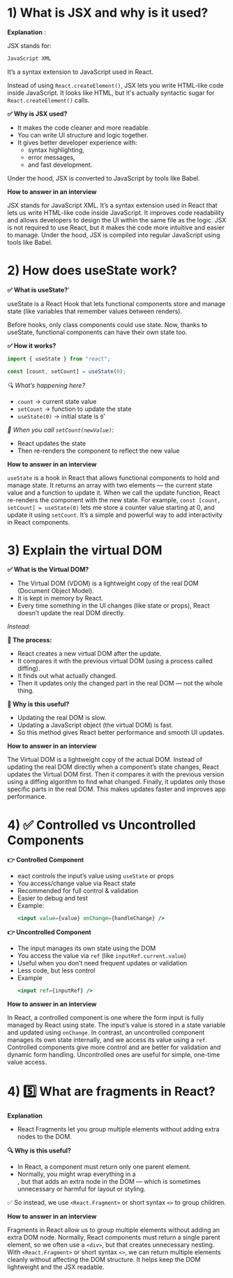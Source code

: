 # 1) What is JSX and why is it used?

**Explanation** :

JSX stands for:

```bash
JavaScript XML
```

It’s a syntax extension to JavaScript used in React.

Instead of using `React.createElement()`, JSX lets you write HTML-like code inside JavaScript. It looks like HTML, but it's actually syntactic sugar for `React.createElement()` calls.

**✅ Why is JSX used?**

- It makes the code cleaner and more readable.
- You can write UI structure and logic together.
- It gives better developer experience with:
  - syntax highlighting,
  - error messages,
  - and fast development.

Under the hood, JSX is converted to JavaScript by tools like Babel.

**How to answer in an interview**

JSX stands for JavaScript XML. It’s a syntax extension used in React that lets us write HTML-like code inside JavaScript. It improves code readability and allows developers to design the UI within the same file as the logic. JSX is not required to use React, but it makes the code more intuitive and easier to manage. Under the hood, JSX is compiled into regular JavaScript using tools like Babel.

# 2) How does useState work?

**✅ What is useState?**'

useState is a React Hook that lets functional components store and manage state (like variables that remember values between renders).

Before hooks, only class components could use state. Now, thanks to useState, functional components can have their own state too.

**✅ How it works?**

```jsx
import { useState } from "react";

const [count, setCount] = useState(0);
```

_🔍 What’s happening here?_

- `count` → current state value
- `setCount` → function to update the state
- `useState(0)` → initial state is `0`'

_🔄 When you call `setCount(newValue)`:_

- React updates the state
- Then re-renders the component to reflect the new value

**How to answer in an interview**

`useState` is a hook in React that allows functional components to hold and manage state. It returns an array with two elements — the current state value and a function to update it. When we call the update function, React re-renders the component with the new state. For example, `const [count, setCount] = useState(0)` lets me store a counter value starting at 0, and update it using `setCount`. It’s a simple and powerful way to add interactivity in React components.

# 3) Explain the virtual DOM

**✅ What is the Virtual DOM?**

- The Virtual DOM (VDOM) is a lightweight copy of the real DOM (Document Object Model).
- It is kept in memory by React.
- Every time something in the UI changes (like state or props), React doesn’t update the real DOM directly.

_Instead:_

**🔄 The process:**

- React creates a new virtual DOM after the update.
- It compares it with the previous virtual DOM (using a process called diffing).
- It finds out what actually changed.
- Then it updates only the changed part in the real DOM — not the whole thing.

**🧠 Why is this useful?**

- Updating the real DOM is slow.
- Updating a JavaScript object (the virtual DOM) is fast.
- So this method gives React better performance and smooth UI updates.

**How to answer in an interview**

The Virtual DOM is a lightweight copy of the actual DOM. Instead of updating the real DOM directly when a component’s state changes, React updates the Virtual DOM first. Then it compares it with the previous version using a diffing algorithm to find what changed. Finally, it updates only those specific parts in the real DOM. This makes updates faster and improves app performance.

# 4) ✅ Controlled vs Uncontrolled Components

**👉 Controlled Component**

- eact controls the input’s value using `useState` or props
- You access/change value via React state
- Recommended for full control & validation
- Easier to debug and test
- Example:
  ```jsx
  <input value={value} onChange={handleChange} />
  ```

**👉 Uncontrolled Component**

- The input manages its own state using the DOM
- You access the value via `ref` (like `inputRef.current.value`)
- Useful when you don’t need frequent updates or validation
- Less code, but less control
- Example
  ```jsx
  <input ref={inputRef} />
  ```

**How to answer in an interview**

In React, a controlled component is one where the form input is fully managed by React using state. The input’s value is stored in a state variable and updated using `onChange`. In contrast, an uncontrolled component manages its own state internally, and we access its value using a `ref`. Controlled components give more control and are better for validation and dynamic form handling. Uncontrolled ones are useful for simple, one-time value access.

# 4) 5️⃣ What are fragments in React?

**Explanation**

- React Fragments let you group multiple elements without adding extra nodes to the DOM.

**🔍 Why is this useful?**

- In React, a component must return only one parent element.
- Normally, you might wrap everything in a <div>, but that adds an extra node in the DOM — which is sometimes unnecessary or harmful for layout or styling.

✅ So instead, we use `<React.Fragment>` or short syntax `<>` to group children.

**How to answer in an interview**

Fragments in React allow us to group multiple elements without adding an extra DOM node. Normally, React components must return a single parent element, so we often use a `<div>`, but that creates unnecessary nesting. With `<React.Fragment>` or short syntax `<>`, we can return multiple elements cleanly without affecting the DOM structure. It helps keep the DOM lightweight and the JSX readable.
